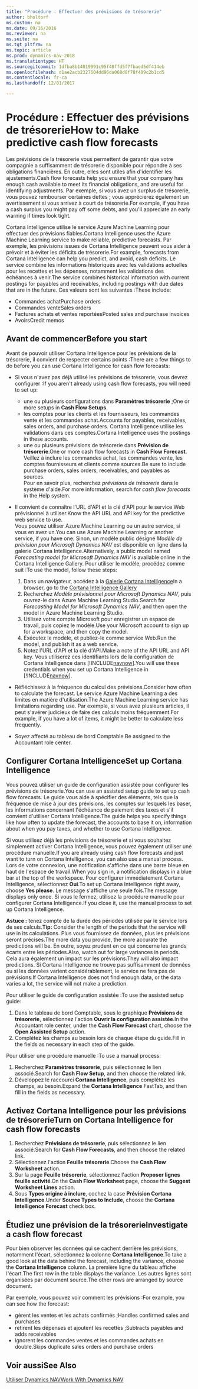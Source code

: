 ```yaml
---
title: "Procédure : Effectuer des prévisions de trésorerie"
author: bholtorf
ms.custom: na
ms.date: 09/16/2016
ms.reviewer: na
ms.suite: na
ms.tgt_pltfrm: na
ms.topic: article
ms.prod: dynamics-nav-2018
ms.translationtype: HT
ms.sourcegitcommit: 1dfba8b14019991c95f40ffd5f7fbaed5df414eb
ms.openlocfilehash: d1ae2acb2327604dd96da068d8f78f409c2b1cd5
ms.contentlocale: fr-ca
ms.lasthandoff: 12/01/2017

---
```


# <a name="how-to-make-predictive-cash-flow-forecasts"></a><span data-ttu-id="1c055-102">Procédure : Effectuer des prévisions de trésorerie</span><span class="sxs-lookup"><span data-stu-id="1c055-102">How to: Make predictive cash flow forecasts</span></span>
<span data-ttu-id="1c055-103">Les prévisions de la trésorerie vous permettent de garantir que votre compagnie a suffisamment de trésorerie disponible pour répondre à ses obligations financières. En outre, elles sont utiles afin d'identifier les ajustements.</span><span class="sxs-lookup"><span data-stu-id="1c055-103">Cash flow forecasts help you ensure that your company has enough cash available to meet its financial obligations, and are useful for identifying adjustments.</span></span> <span data-ttu-id="1c055-104">Par exemple, si vous avez un surplus de trésorerie, vous pouvez rembourser certaines dettes ; vous apprécierez également un avertissement si vous arrivez à court de trésorerie.</span><span class="sxs-lookup"><span data-stu-id="1c055-104">For example, if you have a cash surplus you might pay off some debts, and you'll appreciate an early warning if times look tight.</span></span>

<span data-ttu-id="1c055-105">Cortana Intelligence utilise le service Azure Machine Learning pour effectuer des prévisions fiables.</span><span class="sxs-lookup"><span data-stu-id="1c055-105">Cortana Intelligence uses the Azure Machine Learning service to make reliable, predictive forecasts.</span></span> <span data-ttu-id="1c055-106">Par exemple, les prévisions issues de Cortana Intelligence peuvent vous aider à prévoir et à éviter les déficits de trésorerie.</span><span class="sxs-lookup"><span data-stu-id="1c055-106">For example, forecasts from Cortana Intelligence can help you predict, and avoid, cash deficits.</span></span> <span data-ttu-id="1c055-107">Le service combine les informations historiques avec les validations actuelles pour les recettes et les dépenses, notamment les validations des échéances à venir.</span><span class="sxs-lookup"><span data-stu-id="1c055-107">The service combines historical information with current postings for payables and receivables, including postings with due dates that are in the future.</span></span> <span data-ttu-id="1c055-108">Ces valeurs sont les suivantes :</span><span class="sxs-lookup"><span data-stu-id="1c055-108">These include:</span></span>
* <span data-ttu-id="1c055-109">Commandes achat</span><span class="sxs-lookup"><span data-stu-id="1c055-109">Purchase orders</span></span>
* <span data-ttu-id="1c055-110">Commandes vente</span><span class="sxs-lookup"><span data-stu-id="1c055-110">Sales orders</span></span>
* <span data-ttu-id="1c055-111">Factures achats et ventes reportées</span><span class="sxs-lookup"><span data-stu-id="1c055-111">Posted sales and purchase invoices</span></span>
* <span data-ttu-id="1c055-112">Avoirs</span><span class="sxs-lookup"><span data-stu-id="1c055-112">Credit memos</span></span>

## <a name="before-you-start"></a><span data-ttu-id="1c055-113">Avant de commencer</span><span class="sxs-lookup"><span data-stu-id="1c055-113">Before you start</span></span>  
<span data-ttu-id="1c055-114">Avant de pouvoir utiliser Cortana Intelligence pour les prévisions de la trésorerie, il convient de respecter certains points :</span><span class="sxs-lookup"><span data-stu-id="1c055-114">There are a few things to do before you can use Cortana Intelligence for cash flow forecasts:</span></span>
* <span data-ttu-id="1c055-115">Si vous n'avez pas déjà utilisé les prévisions de trésorerie, vous devrez configurer :</span><span class="sxs-lookup"><span data-stu-id="1c055-115">If you aren't already using cash flow forecasts, you will need to set up:</span></span>
    * <span data-ttu-id="1c055-116">une ou plusieurs configurations dans **Paramètres trésorerie** ;</span><span class="sxs-lookup"><span data-stu-id="1c055-116">One or more setups in **Cash Flow Setups**.</span></span>
    * <span data-ttu-id="1c055-117">les comptes pour les clients et les fournisseurs, les commandes vente et les commandes achat.</span><span class="sxs-lookup"><span data-stu-id="1c055-117">Accounts for payables, receivables, sales orders, and purchase orders.</span></span> <span data-ttu-id="1c055-118">Cortana Intelligence utilise les validations dans ces comptes.</span><span class="sxs-lookup"><span data-stu-id="1c055-118">Cortana Intelligence uses the postings in these accounts.</span></span>
    * <span data-ttu-id="1c055-119">une ou plusieurs prévisions de trésorerie dans **Prévision de trésorerie**.</span><span class="sxs-lookup"><span data-stu-id="1c055-119">One or more cash flow forecasts in **Cash Flow Forecast**.</span></span> <span data-ttu-id="1c055-120">Veillez à inclure les commandes achat, les commandes vente, les comptes fournisseurs et clients comme sources.</span><span class="sxs-lookup"><span data-stu-id="1c055-120">Be sure to include purchase orders, sales orders, receivables, and payables as sources.</span></span>  
    <span data-ttu-id="1c055-121">Pour en savoir plus, recherchez _prévisions de trésorerie_ dans le système d'aide.</span><span class="sxs-lookup"><span data-stu-id="1c055-121">For more information, search for _cash flow forecasts_ in the Help system.</span></span>
* <span data-ttu-id="1c055-122">Il convient de connaître l'URL d'API et la clé d'API pour le service Web prévisionnel à utiliser.</span><span class="sxs-lookup"><span data-stu-id="1c055-122">Know the API URL and API key for the predictive web service to use.</span></span>  
    <span data-ttu-id="1c055-123">Vous pouvez utiliser Azure Machine Learning ou un autre service, si vous en avez un.</span><span class="sxs-lookup"><span data-stu-id="1c055-123">You can use Azure Machine Learning or another service, if you have one.</span></span> <span data-ttu-id="1c055-124">Sinon, un modèle public désigné _Modèle de prévision pour Microsoft Dynamics NAV_ est disponible en ligne dans la galerie Cortana Intelligence.</span><span class="sxs-lookup"><span data-stu-id="1c055-124">Alternatively, a public model named _Forecasting model for Microsoft Dynamics NAV_ is available online in the Cortana Intelligence Gallery.</span></span> <span data-ttu-id="1c055-125">Pour utiliser le modèle, procédez comme suit :</span><span class="sxs-lookup"><span data-stu-id="1c055-125">To use the model, follow these steps:</span></span>

    1. <span data-ttu-id="1c055-126">Dans un navigateur, accédez à la [Galerie Cortana Intelligence](https://go.microsoft.com/fwlink/?linkid=828352)</span><span class="sxs-lookup"><span data-stu-id="1c055-126">In a browser, go to the [Cortana Intelligence Gallery](https://go.microsoft.com/fwlink/?linkid=828352)</span></span>
    2. <span data-ttu-id="1c055-127">Recherchez _Modèle prévisionnel pour Microsoft Dynamics NAV_, puis ouvrez-le dans Azure Machine Learning Studio.</span><span class="sxs-lookup"><span data-stu-id="1c055-127">Search for _Forecasting Model for Microsoft Dynamics NAV_, and then open the model in Azure Machine Learning Studio.</span></span>
    3. <span data-ttu-id="1c055-128">Utilisez votre compte Microsoft pour enregistrer un espace de travail, puis copiez le modèle.</span><span class="sxs-lookup"><span data-stu-id="1c055-128">Use your Microsoft account to sign up for a workspace, and then copy the model.</span></span>
    4. <span data-ttu-id="1c055-129">Exécutez le modèle, et publiez-le comme service Web.</span><span class="sxs-lookup"><span data-stu-id="1c055-129">Run the model, and publish it as a web service.</span></span>
    5. <span data-ttu-id="1c055-130">Notez l'URL d'API et la clé d'API.</span><span class="sxs-lookup"><span data-stu-id="1c055-130">Make a note of the API URL and API key.</span></span> <span data-ttu-id="1c055-131">Vous utiliserez ces identifiants lors de la configuration de Cortana Intelligence dans [!INCLUDE[navnow](includes/navnow_md.md)].</span><span class="sxs-lookup"><span data-stu-id="1c055-131">You will use these credentials when you set up Cortana Intelligence in [!INCLUDE[navnow](includes/navnow_md.md)].</span></span>  

* <span data-ttu-id="1c055-132">Réfléchissez à la fréquence du calcul des prévisions.</span><span class="sxs-lookup"><span data-stu-id="1c055-132">Consider how often to calculate the forecast.</span></span> <span data-ttu-id="1c055-133">Le service Azure Machine Learning a des limites en matière d'utilisation.</span><span class="sxs-lookup"><span data-stu-id="1c055-133">The Azure Machine Learning service has limitations regarding use.</span></span> <span data-ttu-id="1c055-134">Par exemple, si vous avez plusieurs articles, il peut s'avérer judicieux de faire des calculs moins fréquemment.</span><span class="sxs-lookup"><span data-stu-id="1c055-134">For example, if you have a lot of items, it might be better to calculate less frequently.</span></span>
* <span data-ttu-id="1c055-135">Soyez affecté au tableau de bord Comptable.</span><span class="sxs-lookup"><span data-stu-id="1c055-135">Be assigned to the Accountant role center.</span></span>

## <a name="set-up-cortana-intelligence"></a><span data-ttu-id="1c055-136">Configurer Cortana Intelligence</span><span class="sxs-lookup"><span data-stu-id="1c055-136">Set up Cortana Intelligence</span></span>
<span data-ttu-id="1c055-137">Vous pouvez utiliser un guide de configuration assistée pour configurer les prévisions de trésorerie.</span><span class="sxs-lookup"><span data-stu-id="1c055-137">You can use an assisted setup guide to set up cash flow forecasts.</span></span> <span data-ttu-id="1c055-138">Le guide vous aide à spécifier des éléments, tels que la fréquence de mise à jour des prévisions, les comptes sur lesquels les baser, les informations concernant l'échéance de paiement des taxes et s'il convient d'utiliser Cortana Intelligence.</span><span class="sxs-lookup"><span data-stu-id="1c055-138">The guide helps you specify things like how often to update the forecast, the accounts to base it on, information about when you pay taxes, and whether to use Cortana Intelligence.</span></span>  

<span data-ttu-id="1c055-139">Si vous utilisez déjà les prévisions de trésorerie et si vous souhaitez simplement activer Cortana Intelligence, vous pouvez également utiliser une procédure manuelle.</span><span class="sxs-lookup"><span data-stu-id="1c055-139">If you are already using cash flow forecasts and just want to turn on Cortana Intelligence, you can also use a manual process.</span></span> <span data-ttu-id="1c055-140">Lors de votre connexion, une notification s'affiche dans une barre bleue en haut de l'espace de travail.</span><span class="sxs-lookup"><span data-stu-id="1c055-140">When you sign in, a notification displays in a blue bar at the top of the workspace.</span></span> <span data-ttu-id="1c055-141">Pour configurer immédiatement Cortana Intelligence, sélectionnez **Oui**.</span><span class="sxs-lookup"><span data-stu-id="1c055-141">To set up Cortana Intelligence right away, choose **Yes please**.</span></span> <span data-ttu-id="1c055-142">Le message s'affiche une seule fois.</span><span class="sxs-lookup"><span data-stu-id="1c055-142">The message displays only once.</span></span> <span data-ttu-id="1c055-143">Si vous le fermez, utilisez la procédure manuelle pour configurer Cortana Intelligence.</span><span class="sxs-lookup"><span data-stu-id="1c055-143">If you close it, use the manual process to set up Cortana Intelligence.</span></span>  

<span data-ttu-id="1c055-144">**Astuce :** tenez compte de la durée des périodes utilisée par le service lors de ses calculs.</span><span class="sxs-lookup"><span data-stu-id="1c055-144">**Tip:** Consider the length of the periods that the service will use in its calculations.</span></span> <span data-ttu-id="1c055-145">Plus vous fournissez de données, plus les prévisions seront précises.</span><span class="sxs-lookup"><span data-stu-id="1c055-145">The more data you provide, the more accurate the predictions will be.</span></span> <span data-ttu-id="1c055-146">En outre, soyez prudent en ce qui concerne les grands écarts entre les périodes.</span><span class="sxs-lookup"><span data-stu-id="1c055-146">Also, watch out for large variances in periods.</span></span> <span data-ttu-id="1c055-147">Cela aura également un impact sur les prévisions.</span><span class="sxs-lookup"><span data-stu-id="1c055-147">They will also impact predictions.</span></span> <span data-ttu-id="1c055-148">Si Cortana Intelligence ne trouve pas suffisamment de données ou si les données varient considérablement, le service ne fera pas de prévisions.</span><span class="sxs-lookup"><span data-stu-id="1c055-148">If Cortana Intelligence does not find enough data, or the data varies a lot, the service will not make a prediction.</span></span>

<span data-ttu-id="1c055-149">Pour utiliser le guide de configuration assistée :</span><span class="sxs-lookup"><span data-stu-id="1c055-149">To use the assisted setup guide:</span></span>
1. <span data-ttu-id="1c055-150">Dans le tableau de bord Comptable, sous le graphique **Prévisions de trésorerie**, sélectionnez l'action **Ouvrir la configuration assistée**.</span><span class="sxs-lookup"><span data-stu-id="1c055-150">In the Accountant role center, under the **Cash Flow Forecast** chart, choose the **Open Assisted Setup** action.</span></span>
2. <span data-ttu-id="1c055-151">Complétez les champs au besoin lors de chaque étape du guide.</span><span class="sxs-lookup"><span data-stu-id="1c055-151">Fill in the fields as necessary in each step of the guide.</span></span>

<span data-ttu-id="1c055-152">Pour utiliser une procédure manuelle :</span><span class="sxs-lookup"><span data-stu-id="1c055-152">To use a manual process:</span></span>
1. <span data-ttu-id="1c055-153">Recherchez **Paramètres trésorerie**, puis sélectionnez le lien associé.</span><span class="sxs-lookup"><span data-stu-id="1c055-153">Search for **Cash Flow Setup**, and then choose the related link.</span></span>
2. <span data-ttu-id="1c055-154">Développez le raccourci **Cortana Intelligence**, puis complétez les champs, au besoin.</span><span class="sxs-lookup"><span data-stu-id="1c055-154">Expand the **Cortana Intelligence** FastTab, and then fill in the fields as necessary.</span></span>

## <a name="turn-on-cortana-intelligence-for-cash-flow-forecasts"></a><span data-ttu-id="1c055-155">Activez Cortana Intelligence pour les prévisions de trésorerie</span><span class="sxs-lookup"><span data-stu-id="1c055-155">Turn on Cortana Intelligence for cash flow forecasts</span></span>
1. <span data-ttu-id="1c055-156">Recherchez **Prévisions de trésorerie**, puis sélectionnez le lien associé.</span><span class="sxs-lookup"><span data-stu-id="1c055-156">Search for **Cash Flow Forecasts**, and then choose the related link.</span></span>
2. <span data-ttu-id="1c055-157">Sélectionnez l'action **Feuille trésorerie**.</span><span class="sxs-lookup"><span data-stu-id="1c055-157">Choose the **Cash Flow Worksheet** action.</span></span>
3. <span data-ttu-id="1c055-158">Sur la page **Feuille trésorerie**, sélectionnez l'action **Proposer lignes feuille activité**.</span><span class="sxs-lookup"><span data-stu-id="1c055-158">On the **Cash Flow Worksheet** page, choose the **Suggest Worksheet Lines** action.</span></span>  
4. <span data-ttu-id="1c055-159">Sous **Types origine à inclure**, cochez la case **Prévision Cortana Intelligence**.</span><span class="sxs-lookup"><span data-stu-id="1c055-159">Under **Source Types to Include**, choose the **Cortana Intelligence Forecast** check box.</span></span>

## <a name="investigate-a-cash-flow-forecast"></a><span data-ttu-id="1c055-160">Étudiez une prévision de la trésorerie</span><span class="sxs-lookup"><span data-stu-id="1c055-160">Investigate a cash flow forecast</span></span>
<span data-ttu-id="1c055-161">Pour bien observer les données qui se cachent derrière les prévisions, notamment l'écart, sélectionnez la colonne **Cortana Intelligence**.</span><span class="sxs-lookup"><span data-stu-id="1c055-161">To take a good look at the data behind the forecast, including the variance, choose the **Cortana Intelligence** column.</span></span> <span data-ttu-id="1c055-162">La première ligne du tableau affiche l'écart.</span><span class="sxs-lookup"><span data-stu-id="1c055-162">The first row in the table displays the variance.</span></span> <span data-ttu-id="1c055-163">Les autres lignes sont organisées par document source.</span><span class="sxs-lookup"><span data-stu-id="1c055-163">The other rows are arranged by source document.</span></span>  

<span data-ttu-id="1c055-164">Par exemple, vous pouvez voir comment les prévisions :</span><span class="sxs-lookup"><span data-stu-id="1c055-164">For example, you can see how the forecast:</span></span>    
* <span data-ttu-id="1c055-165">gèrent les ventes et les achats confirmés ;</span><span class="sxs-lookup"><span data-stu-id="1c055-165">Handles confirmed sales and purchases</span></span>
* <span data-ttu-id="1c055-166">retirent les dépenses et ajoutent les recettes ;</span><span class="sxs-lookup"><span data-stu-id="1c055-166">Subtracts payables and adds receivables</span></span>
* <span data-ttu-id="1c055-167">ignorent les commandes ventes et les commandes achats en double.</span><span class="sxs-lookup"><span data-stu-id="1c055-167">Skips duplicate sales orders and purchase orders</span></span>

## <a name="see-also"></a><span data-ttu-id="1c055-168">Voir aussi</span><span class="sxs-lookup"><span data-stu-id="1c055-168">See Also</span></span>  
[<span data-ttu-id="1c055-169">Utiliser Dynamics NAV</span><span class="sxs-lookup"><span data-stu-id="1c055-169">Work With Dynamics NAV</span></span>](ui-work-product.md)

